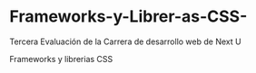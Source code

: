 # Frameworks-y-Librer-as-CSS-

Tercera Evaluación de la Carrera de desarrollo web de Next U

Frameworks y librerias CSS
